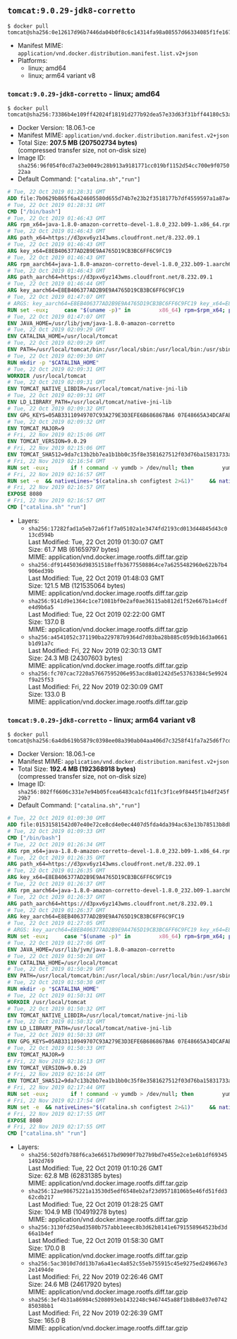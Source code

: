 ## `tomcat:9.0.29-jdk8-corretto`

```console
$ docker pull tomcat@sha256:0e12617d96b7446da04b0f8c6c14314fa98a08557d66334085f1fe167a581ac5
```

-	Manifest MIME: `application/vnd.docker.distribution.manifest.list.v2+json`
-	Platforms:
	-	linux; amd64
	-	linux; arm64 variant v8

### `tomcat:9.0.29-jdk8-corretto` - linux; amd64

```console
$ docker pull tomcat@sha256:73386b4e109ff42024f18191d277b92dea57e33d63f31bff44180c53ac3c29ed
```

-	Docker Version: 18.06.1-ce
-	Manifest MIME: `application/vnd.docker.distribution.manifest.v2+json`
-	Total Size: **207.5 MB (207502734 bytes)**  
	(compressed transfer size, not on-disk size)
-	Image ID: `sha256:96f054f0cd7a23e0049c28b913a9181771cc019bf1152d54cc700e9f075022aa`
-	Default Command: `["catalina.sh","run"]`

```dockerfile
# Tue, 22 Oct 2019 01:28:31 GMT
ADD file:7b0629b865f6a424605580d655d74b7e23b2f3518177b7df4559597a1a87a4c7 in / 
# Tue, 22 Oct 2019 01:28:31 GMT
CMD ["/bin/bash"]
# Tue, 22 Oct 2019 01:46:43 GMT
ARG rpm_x64=java-1.8.0-amazon-corretto-devel-1.8.0_232.b09-1.x86_64.rpm
# Tue, 22 Oct 2019 01:46:43 GMT
ARG path_x64=https://d3pxv6yz143wms.cloudfront.net/8.232.09.1
# Tue, 22 Oct 2019 01:46:43 GMT
ARG key_x64=E8EB406377AD2B9E9A4765D19CB3BC6FF6C9FC19
# Tue, 22 Oct 2019 01:46:43 GMT
ARG rpm_aarch64=java-1.8.0-amazon-corretto-devel-1.8.0_232.b09-1.aarch64.rpm
# Tue, 22 Oct 2019 01:46:43 GMT
ARG path_aarch64=https://d3pxv6yz143wms.cloudfront.net/8.232.09.1
# Tue, 22 Oct 2019 01:46:44 GMT
ARG key_aarch64=E8EB406377AD2B9E9A4765D19CB3BC6FF6C9FC19
# Tue, 22 Oct 2019 01:47:07 GMT
# ARGS: key_aarch64=E8EB406377AD2B9E9A4765D19CB3BC6FF6C9FC19 key_x64=E8EB406377AD2B9E9A4765D19CB3BC6FF6C9FC19 path_aarch64=https://d3pxv6yz143wms.cloudfront.net/8.232.09.1 path_x64=https://d3pxv6yz143wms.cloudfront.net/8.232.09.1 rpm_aarch64=java-1.8.0-amazon-corretto-devel-1.8.0_232.b09-1.aarch64.rpm rpm_x64=java-1.8.0-amazon-corretto-devel-1.8.0_232.b09-1.x86_64.rpm
RUN set -eux;     case "$(uname -p)" in         x86_64) rpm=$rpm_x64; path=$path_x64; key=$key_x64 ;;         aarch64) rpm=$rpm_aarch64; path=$path_aarch64; key=$key_aarch64 ;;         *) echo >&2 "Unsupported architecture $(uname -p)."; exit 1 ;;     esac;         curl -O $path/$rpm     && export GNUPGHOME="$(mktemp -d)"     && gpg --batch --keyserver ha.pool.sks-keyservers.net --recv-keys $key     && gpg --armor --export $key > corretto.asc     && rpm --import corretto.asc     && rpm -K $rpm     && rpm -i $rpm     && rm -r $GNUPGHOME corretto.asc $rpm     && yum install -y fontconfig     && yum clean all
# Tue, 22 Oct 2019 01:47:07 GMT
ENV JAVA_HOME=/usr/lib/jvm/java-1.8.0-amazon-corretto
# Tue, 22 Oct 2019 02:09:29 GMT
ENV CATALINA_HOME=/usr/local/tomcat
# Tue, 22 Oct 2019 02:09:29 GMT
ENV PATH=/usr/local/tomcat/bin:/usr/local/sbin:/usr/local/bin:/usr/sbin:/usr/bin:/sbin:/bin
# Tue, 22 Oct 2019 02:09:30 GMT
RUN mkdir -p "$CATALINA_HOME"
# Tue, 22 Oct 2019 02:09:31 GMT
WORKDIR /usr/local/tomcat
# Tue, 22 Oct 2019 02:09:31 GMT
ENV TOMCAT_NATIVE_LIBDIR=/usr/local/tomcat/native-jni-lib
# Tue, 22 Oct 2019 02:09:31 GMT
ENV LD_LIBRARY_PATH=/usr/local/tomcat/native-jni-lib
# Tue, 22 Oct 2019 02:09:32 GMT
ENV GPG_KEYS=05AB33110949707C93A279E3D3EFE6B686867BA6 07E48665A34DCAFAE522E5E6266191C37C037D42 47309207D818FFD8DCD3F83F1931D684307A10A5 541FBE7D8F78B25E055DDEE13C370389288584E7 61B832AC2F1C5A90F0F9B00A1C506407564C17A3 79F7026C690BAA50B92CD8B66A3AD3F4F22C4FED 9BA44C2621385CB966EBA586F72C284D731FABEE A27677289986DB50844682F8ACB77FC2E86E29AC A9C5DF4D22E99998D9875A5110C01C5A2F6059E7 DCFD35E0BF8CA7344752DE8B6FB21E8933C60243 F3A04C595DB5B6A5F1ECA43E3B7BBB100D811BBE F7DA48BB64BCB84ECBA7EE6935CD23C10D498E23
# Tue, 22 Oct 2019 02:09:32 GMT
ENV TOMCAT_MAJOR=9
# Fri, 22 Nov 2019 02:15:06 GMT
ENV TOMCAT_VERSION=9.0.29
# Fri, 22 Nov 2019 02:15:06 GMT
ENV TOMCAT_SHA512=9da7c13b2bb7ea1b1bb0c35f8e3581627512f03d76ba15831733a35725b79ab933b747d63fcb4c9a8f5200a6655009a1ba2b9e0a171fa86065aff36d57bfa808
# Fri, 22 Nov 2019 02:16:54 GMT
RUN set -eux; 		if ! command -v yumdb > /dev/null; then 		yum install -y yum-utils; 		yumdb set reason dep yum-utils; 	fi; 	if [ -f /etc/oracle-release ]; then 		yumdb set reason user filesystem; 	fi; 	_yum_install_temporary() { ( set -eu +x; 		local pkg todo=''; 		for pkg; do 			if ! rpm --query "$pkg" > /dev/null 2>&1; then 				todo="$todo $pkg"; 			fi; 		done; 		if [ -n "$todo" ]; then 			set -x; 			yum install -y $todo; 			yumdb set reason dep $todo; 		fi; 	) }; 	_yum_install_temporary gzip tar; 		ddist() { 		local f="$1"; shift; 		local distFile="$1"; shift; 		local success=; 		local distUrl=; 		for distUrl in 			'https://www.apache.org/dyn/closer.cgi?action=download&filename=' 			https://www-us.apache.org/dist/ 			https://www.apache.org/dist/ 			https://archive.apache.org/dist/ 		; do 			if curl -fL -o "$f" "$distUrl$distFile" && [ -s "$f" ]; then 				success=1; 				break; 			fi; 		done; 		[ -n "$success" ]; 	}; 		ddist 'tomcat.tar.gz' "tomcat/tomcat-$TOMCAT_MAJOR/v$TOMCAT_VERSION/bin/apache-tomcat-$TOMCAT_VERSION.tar.gz"; 	echo "$TOMCAT_SHA512 *tomcat.tar.gz" | sha512sum --strict --check -; 	ddist 'tomcat.tar.gz.asc' "tomcat/tomcat-$TOMCAT_MAJOR/v$TOMCAT_VERSION/bin/apache-tomcat-$TOMCAT_VERSION.tar.gz.asc"; 	export GNUPGHOME="$(mktemp -d)"; 	for key in $GPG_KEYS; do 		gpg --batch --keyserver ha.pool.sks-keyservers.net --recv-keys "$key"; 	done; 	gpg --batch --verify tomcat.tar.gz.asc tomcat.tar.gz; 	tar -xf tomcat.tar.gz --strip-components=1; 	rm bin/*.bat; 	rm tomcat.tar.gz*; 	command -v gpgconf && gpgconf --kill all || :; 	rm -rf "$GNUPGHOME"; 		nativeBuildDir="$(mktemp -d)"; 	tar -xf bin/tomcat-native.tar.gz -C "$nativeBuildDir" --strip-components=1; 	_yum_install_temporary 		apr-devel 		gcc 		make 		openssl-devel 	; 	( 		export CATALINA_HOME="$PWD"; 		cd "$nativeBuildDir/native"; 		aprConfig="$(command -v apr-1-config)"; 		./configure 			--libdir="$TOMCAT_NATIVE_LIBDIR" 			--prefix="$CATALINA_HOME" 			--with-apr="$aprConfig" 			--with-java-home="$JAVA_HOME" 			--with-ssl=yes; 		make -j "$(nproc)"; 		make install; 	); 	rm -rf "$nativeBuildDir"; 	rm bin/tomcat-native.tar.gz; 		deps="$( 		find "$TOMCAT_NATIVE_LIBDIR" -type f -executable -exec ldd '{}' ';' 			| awk '/=>/ && $(NF-1) != "=>" { print $(NF-1) }' 			| sort -u 			| xargs -r rpm --query --whatprovides 			| sort -u 	)"; 	[ -z "$deps" ] || yumdb set reason user $deps; 		yum autoremove -y; 	yum clean all; 	rm -rf /var/cache/yum; 		find ./bin/ -name '*.sh' -exec sed -ri 's|^#!/bin/sh$|#!/usr/bin/env bash|' '{}' +; 		chmod -R +rX .; 	chmod 777 logs temp work
# Fri, 22 Nov 2019 02:16:57 GMT
RUN set -e 	&& nativeLines="$(catalina.sh configtest 2>&1)" 	&& nativeLines="$(echo "$nativeLines" | grep 'Apache Tomcat Native')" 	&& nativeLines="$(echo "$nativeLines" | sort -u)" 	&& if ! echo "$nativeLines" | grep 'INFO: Loaded APR based Apache Tomcat Native library' >&2; then 		echo >&2 "$nativeLines"; 		exit 1; 	fi
# Fri, 22 Nov 2019 02:16:57 GMT
EXPOSE 8080
# Fri, 22 Nov 2019 02:16:57 GMT
CMD ["catalina.sh" "run"]
```

-	Layers:
	-	`sha256:17282fad1a5eb72a6f1f7a05102a1e3474fd2193cd013d44845d43c013cd594b`  
		Last Modified: Tue, 22 Oct 2019 01:30:07 GMT  
		Size: 61.7 MB (61659797 bytes)  
		MIME: application/vnd.docker.image.rootfs.diff.tar.gzip
	-	`sha256:df91445036d98351518effb36775508864ce7a6255482960e622b7b4906ed39b`  
		Last Modified: Tue, 22 Oct 2019 01:48:03 GMT  
		Size: 121.5 MB (121535064 bytes)  
		MIME: application/vnd.docker.image.rootfs.diff.tar.gzip
	-	`sha256:9141d9e1364c1ce71081bf0e2af0ae36115ab812d1f52e667b1a4cdfe4d9b6a5`  
		Last Modified: Tue, 22 Oct 2019 02:22:00 GMT  
		Size: 137.0 B  
		MIME: application/vnd.docker.image.rootfs.diff.tar.gzip
	-	`sha256:a4541052c371190ba229787b9364d7d03ba28b885c059db16d3a0661b1d91a7c`  
		Last Modified: Fri, 22 Nov 2019 02:30:13 GMT  
		Size: 24.3 MB (24307603 bytes)  
		MIME: application/vnd.docker.image.rootfs.diff.tar.gzip
	-	`sha256:fc707cac7220a57667595206e953acd8a01242d5e53763384c5e9924f9a25f53`  
		Last Modified: Fri, 22 Nov 2019 02:30:09 GMT  
		Size: 133.0 B  
		MIME: application/vnd.docker.image.rootfs.diff.tar.gzip

### `tomcat:9.0.29-jdk8-corretto` - linux; arm64 variant v8

```console
$ docker pull tomcat@sha256:6a4db619b5879c0398ee08a390ab04aa406d7c3258f41fa7a25d6f7cd355d11e
```

-	Docker Version: 18.06.1-ce
-	Manifest MIME: `application/vnd.docker.distribution.manifest.v2+json`
-	Total Size: **192.4 MB (192368918 bytes)**  
	(compressed transfer size, not on-disk size)
-	Image ID: `sha256:802ff6606c331e7e94b05fcea6483ca1cfd11fc3f1ce9f8445f1b4df245f29b7`
-	Default Command: `["catalina.sh","run"]`

```dockerfile
# Tue, 22 Oct 2019 01:09:30 GMT
ADD file:01531581542d07e40e72ce8cd4e0ec4407d5fda4da394ac63e13b78513b8dbe8 in / 
# Tue, 22 Oct 2019 01:09:33 GMT
CMD ["/bin/bash"]
# Tue, 22 Oct 2019 01:26:34 GMT
ARG rpm_x64=java-1.8.0-amazon-corretto-devel-1.8.0_232.b09-1.x86_64.rpm
# Tue, 22 Oct 2019 01:26:35 GMT
ARG path_x64=https://d3pxv6yz143wms.cloudfront.net/8.232.09.1
# Tue, 22 Oct 2019 01:26:35 GMT
ARG key_x64=E8EB406377AD2B9E9A4765D19CB3BC6FF6C9FC19
# Tue, 22 Oct 2019 01:26:37 GMT
ARG rpm_aarch64=java-1.8.0-amazon-corretto-devel-1.8.0_232.b09-1.aarch64.rpm
# Tue, 22 Oct 2019 01:26:37 GMT
ARG path_aarch64=https://d3pxv6yz143wms.cloudfront.net/8.232.09.1
# Tue, 22 Oct 2019 01:26:37 GMT
ARG key_aarch64=E8EB406377AD2B9E9A4765D19CB3BC6FF6C9FC19
# Tue, 22 Oct 2019 01:27:05 GMT
# ARGS: key_aarch64=E8EB406377AD2B9E9A4765D19CB3BC6FF6C9FC19 key_x64=E8EB406377AD2B9E9A4765D19CB3BC6FF6C9FC19 path_aarch64=https://d3pxv6yz143wms.cloudfront.net/8.232.09.1 path_x64=https://d3pxv6yz143wms.cloudfront.net/8.232.09.1 rpm_aarch64=java-1.8.0-amazon-corretto-devel-1.8.0_232.b09-1.aarch64.rpm rpm_x64=java-1.8.0-amazon-corretto-devel-1.8.0_232.b09-1.x86_64.rpm
RUN set -eux;     case "$(uname -p)" in         x86_64) rpm=$rpm_x64; path=$path_x64; key=$key_x64 ;;         aarch64) rpm=$rpm_aarch64; path=$path_aarch64; key=$key_aarch64 ;;         *) echo >&2 "Unsupported architecture $(uname -p)."; exit 1 ;;     esac;         curl -O $path/$rpm     && export GNUPGHOME="$(mktemp -d)"     && gpg --batch --keyserver ha.pool.sks-keyservers.net --recv-keys $key     && gpg --armor --export $key > corretto.asc     && rpm --import corretto.asc     && rpm -K $rpm     && rpm -i $rpm     && rm -r $GNUPGHOME corretto.asc $rpm     && yum install -y fontconfig     && yum clean all
# Tue, 22 Oct 2019 01:27:06 GMT
ENV JAVA_HOME=/usr/lib/jvm/java-1.8.0-amazon-corretto
# Tue, 22 Oct 2019 01:50:28 GMT
ENV CATALINA_HOME=/usr/local/tomcat
# Tue, 22 Oct 2019 01:50:29 GMT
ENV PATH=/usr/local/tomcat/bin:/usr/local/sbin:/usr/local/bin:/usr/sbin:/usr/bin:/sbin:/bin
# Tue, 22 Oct 2019 01:50:30 GMT
RUN mkdir -p "$CATALINA_HOME"
# Tue, 22 Oct 2019 01:50:31 GMT
WORKDIR /usr/local/tomcat
# Tue, 22 Oct 2019 01:50:32 GMT
ENV TOMCAT_NATIVE_LIBDIR=/usr/local/tomcat/native-jni-lib
# Tue, 22 Oct 2019 01:50:32 GMT
ENV LD_LIBRARY_PATH=/usr/local/tomcat/native-jni-lib
# Tue, 22 Oct 2019 01:50:33 GMT
ENV GPG_KEYS=05AB33110949707C93A279E3D3EFE6B686867BA6 07E48665A34DCAFAE522E5E6266191C37C037D42 47309207D818FFD8DCD3F83F1931D684307A10A5 541FBE7D8F78B25E055DDEE13C370389288584E7 61B832AC2F1C5A90F0F9B00A1C506407564C17A3 79F7026C690BAA50B92CD8B66A3AD3F4F22C4FED 9BA44C2621385CB966EBA586F72C284D731FABEE A27677289986DB50844682F8ACB77FC2E86E29AC A9C5DF4D22E99998D9875A5110C01C5A2F6059E7 DCFD35E0BF8CA7344752DE8B6FB21E8933C60243 F3A04C595DB5B6A5F1ECA43E3B7BBB100D811BBE F7DA48BB64BCB84ECBA7EE6935CD23C10D498E23
# Tue, 22 Oct 2019 01:50:33 GMT
ENV TOMCAT_MAJOR=9
# Fri, 22 Nov 2019 02:16:13 GMT
ENV TOMCAT_VERSION=9.0.29
# Fri, 22 Nov 2019 02:16:14 GMT
ENV TOMCAT_SHA512=9da7c13b2bb7ea1b1bb0c35f8e3581627512f03d76ba15831733a35725b79ab933b747d63fcb4c9a8f5200a6655009a1ba2b9e0a171fa86065aff36d57bfa808
# Fri, 22 Nov 2019 02:17:44 GMT
RUN set -eux; 		if ! command -v yumdb > /dev/null; then 		yum install -y yum-utils; 		yumdb set reason dep yum-utils; 	fi; 	if [ -f /etc/oracle-release ]; then 		yumdb set reason user filesystem; 	fi; 	_yum_install_temporary() { ( set -eu +x; 		local pkg todo=''; 		for pkg; do 			if ! rpm --query "$pkg" > /dev/null 2>&1; then 				todo="$todo $pkg"; 			fi; 		done; 		if [ -n "$todo" ]; then 			set -x; 			yum install -y $todo; 			yumdb set reason dep $todo; 		fi; 	) }; 	_yum_install_temporary gzip tar; 		ddist() { 		local f="$1"; shift; 		local distFile="$1"; shift; 		local success=; 		local distUrl=; 		for distUrl in 			'https://www.apache.org/dyn/closer.cgi?action=download&filename=' 			https://www-us.apache.org/dist/ 			https://www.apache.org/dist/ 			https://archive.apache.org/dist/ 		; do 			if curl -fL -o "$f" "$distUrl$distFile" && [ -s "$f" ]; then 				success=1; 				break; 			fi; 		done; 		[ -n "$success" ]; 	}; 		ddist 'tomcat.tar.gz' "tomcat/tomcat-$TOMCAT_MAJOR/v$TOMCAT_VERSION/bin/apache-tomcat-$TOMCAT_VERSION.tar.gz"; 	echo "$TOMCAT_SHA512 *tomcat.tar.gz" | sha512sum --strict --check -; 	ddist 'tomcat.tar.gz.asc' "tomcat/tomcat-$TOMCAT_MAJOR/v$TOMCAT_VERSION/bin/apache-tomcat-$TOMCAT_VERSION.tar.gz.asc"; 	export GNUPGHOME="$(mktemp -d)"; 	for key in $GPG_KEYS; do 		gpg --batch --keyserver ha.pool.sks-keyservers.net --recv-keys "$key"; 	done; 	gpg --batch --verify tomcat.tar.gz.asc tomcat.tar.gz; 	tar -xf tomcat.tar.gz --strip-components=1; 	rm bin/*.bat; 	rm tomcat.tar.gz*; 	command -v gpgconf && gpgconf --kill all || :; 	rm -rf "$GNUPGHOME"; 		nativeBuildDir="$(mktemp -d)"; 	tar -xf bin/tomcat-native.tar.gz -C "$nativeBuildDir" --strip-components=1; 	_yum_install_temporary 		apr-devel 		gcc 		make 		openssl-devel 	; 	( 		export CATALINA_HOME="$PWD"; 		cd "$nativeBuildDir/native"; 		aprConfig="$(command -v apr-1-config)"; 		./configure 			--libdir="$TOMCAT_NATIVE_LIBDIR" 			--prefix="$CATALINA_HOME" 			--with-apr="$aprConfig" 			--with-java-home="$JAVA_HOME" 			--with-ssl=yes; 		make -j "$(nproc)"; 		make install; 	); 	rm -rf "$nativeBuildDir"; 	rm bin/tomcat-native.tar.gz; 		deps="$( 		find "$TOMCAT_NATIVE_LIBDIR" -type f -executable -exec ldd '{}' ';' 			| awk '/=>/ && $(NF-1) != "=>" { print $(NF-1) }' 			| sort -u 			| xargs -r rpm --query --whatprovides 			| sort -u 	)"; 	[ -z "$deps" ] || yumdb set reason user $deps; 		yum autoremove -y; 	yum clean all; 	rm -rf /var/cache/yum; 		find ./bin/ -name '*.sh' -exec sed -ri 's|^#!/bin/sh$|#!/usr/bin/env bash|' '{}' +; 		chmod -R +rX .; 	chmod 777 logs temp work
# Fri, 22 Nov 2019 02:17:54 GMT
RUN set -e 	&& nativeLines="$(catalina.sh configtest 2>&1)" 	&& nativeLines="$(echo "$nativeLines" | grep 'Apache Tomcat Native')" 	&& nativeLines="$(echo "$nativeLines" | sort -u)" 	&& if ! echo "$nativeLines" | grep 'INFO: Loaded APR based Apache Tomcat Native library' >&2; then 		echo >&2 "$nativeLines"; 		exit 1; 	fi
# Fri, 22 Nov 2019 02:17:55 GMT
EXPOSE 8080
# Fri, 22 Nov 2019 02:17:55 GMT
CMD ["catalina.sh" "run"]
```

-	Layers:
	-	`sha256:502dfb788f6ca3e66517bd9090f7b27b9bd7e455e2ce1e6b1df693451492d769`  
		Last Modified: Tue, 22 Oct 2019 01:10:26 GMT  
		Size: 62.8 MB (62831385 bytes)  
		MIME: application/vnd.docker.image.rootfs.diff.tar.gzip
	-	`sha256:12ae98675221a13530d5edf6548eb2af23d95718106b5e46fd51fdd362cdb217`  
		Last Modified: Tue, 22 Oct 2019 01:28:25 GMT  
		Size: 104.9 MB (104919278 bytes)  
		MIME: application/vnd.docker.image.rootfs.diff.tar.gzip
	-	`sha256:3130fd250ad3580b757abb1eeec8b3d62b8141e6791558964523bd3d66a1b4ef`  
		Last Modified: Tue, 22 Oct 2019 01:58:30 GMT  
		Size: 170.0 B  
		MIME: application/vnd.docker.image.rootfs.diff.tar.gzip
	-	`sha256:5ac3010d7dd13b7a6a41ec4a852c55eb755915c45e9275ed249667e32e1494de`  
		Last Modified: Fri, 22 Nov 2019 02:26:46 GMT  
		Size: 24.6 MB (24617920 bytes)  
		MIME: application/vnd.docker.image.rootfs.diff.tar.gzip
	-	`sha256:3ef4b31a86984c5208093eb1432248c9467445a88f1b8b8e037e074285038bb1`  
		Last Modified: Fri, 22 Nov 2019 02:26:39 GMT  
		Size: 165.0 B  
		MIME: application/vnd.docker.image.rootfs.diff.tar.gzip
